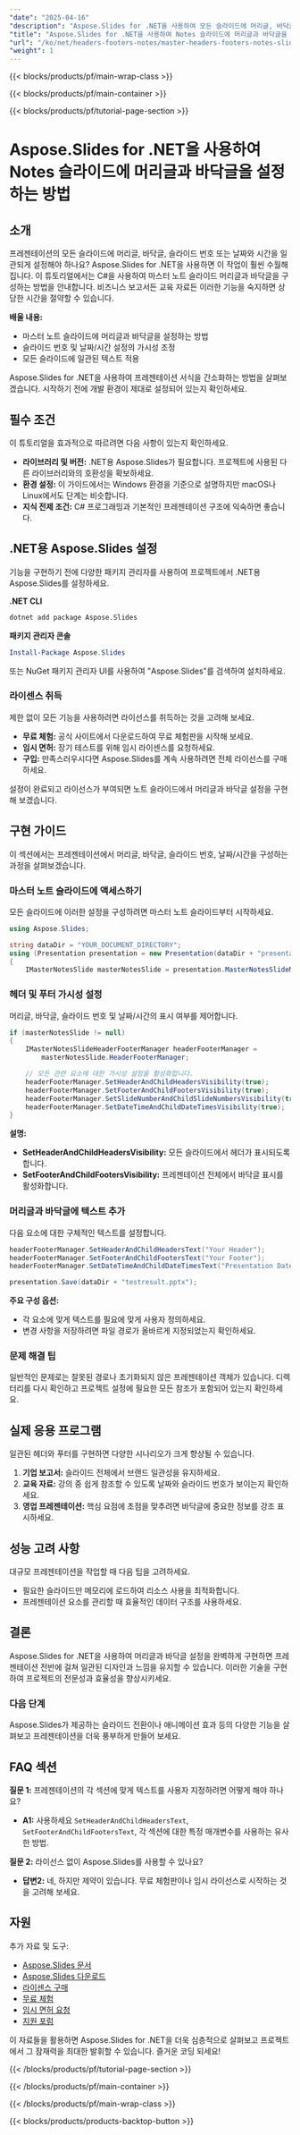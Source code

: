 ```yaml
---
"date": "2025-04-16"
"description": "Aspose.Slides for .NET을 사용하여 모든 슬라이드에 머리글, 바닥글, 슬라이드 번호, 날짜/시간을 설정하는 방법을 알아보세요. C# 코드 예제와 함께 단계별 가이드를 따라해 보세요."
"title": "Aspose.Slides for .NET을 사용하여 Notes 슬라이드에 머리글과 바닥글을 설정하는 방법"
"url": "/ko/net/headers-footers-notes/master-headers-footers-notes-slides-aspose-slides-net/"
"weight": 1
---
```


{{< blocks/products/pf/main-wrap-class >}}

{{< blocks/products/pf/main-container >}}

{{< blocks/products/pf/tutorial-page-section >}}
# Aspose.Slides for .NET을 사용하여 Notes 슬라이드에 머리글과 바닥글을 설정하는 방법
## 소개
프레젠테이션의 모든 슬라이드에 머리글, 바닥글, 슬라이드 번호 또는 날짜와 시간을 일관되게 설정해야 하나요? Aspose.Slides for .NET을 사용하면 이 작업이 훨씬 수월해집니다. 이 튜토리얼에서는 C#을 사용하여 마스터 노트 슬라이드 머리글과 바닥글을 구성하는 방법을 안내합니다. 비즈니스 보고서든 교육 자료든 이러한 기능을 숙지하면 상당한 시간을 절약할 수 있습니다.

**배울 내용:**
- 마스터 노트 슬라이드에 머리글과 바닥글을 설정하는 방법
- 슬라이드 번호 및 날짜/시간 설정의 가시성 조정
- 모든 슬라이드에 일관된 텍스트 적용

Aspose.Slides for .NET을 사용하여 프레젠테이션 서식을 간소화하는 방법을 살펴보겠습니다. 시작하기 전에 개발 환경이 제대로 설정되어 있는지 확인하세요.

## 필수 조건
이 튜토리얼을 효과적으로 따르려면 다음 사항이 있는지 확인하세요.

- **라이브러리 및 버전:** .NET용 Aspose.Slides가 필요합니다. 프로젝트에 사용된 다른 라이브러리와의 호환성을 확보하세요.
- **환경 설정:** 이 가이드에서는 Windows 환경을 기준으로 설명하지만 macOS나 Linux에서도 단계는 비슷합니다.
- **지식 전제 조건:** C# 프로그래밍과 기본적인 프레젠테이션 구조에 익숙하면 좋습니다.

## .NET용 Aspose.Slides 설정
기능을 구현하기 전에 다양한 패키지 관리자를 사용하여 프로젝트에서 .NET용 Aspose.Slides를 설정하세요.

**.NET CLI**
```bash
dotnet add package Aspose.Slides
```

**패키지 관리자 콘솔**
```powershell
Install-Package Aspose.Slides
```

또는 NuGet 패키지 관리자 UI를 사용하여 "Aspose.Slides"를 검색하여 설치하세요.

### 라이센스 취득
제한 없이 모든 기능을 사용하려면 라이선스를 취득하는 것을 고려해 보세요.
- **무료 체험:** 공식 사이트에서 다운로드하여 무료 체험판을 시작해 보세요.
- **임시 면허:** 장기 테스트를 위해 임시 라이센스를 요청하세요.
- **구입:** 만족스러우시다면 Aspose.Slides를 계속 사용하려면 전체 라이선스를 구매하세요.

설정이 완료되고 라이선스가 부여되면 노트 슬라이드에서 머리글과 바닥글 설정을 구현해 보겠습니다.

## 구현 가이드
이 섹션에서는 프레젠테이션에서 머리글, 바닥글, 슬라이드 번호, 날짜/시간을 구성하는 과정을 살펴보겠습니다.

### 마스터 노트 슬라이드에 액세스하기
모든 슬라이드에 이러한 설정을 구성하려면 마스터 노트 슬라이드부터 시작하세요.

```csharp
using Aspose.Slides;

string dataDir = "YOUR_DOCUMENT_DIRECTORY";
using (Presentation presentation = new Presentation(dataDir + "presentation.pptx"))
{
    IMasterNotesSlide masterNotesSlide = presentation.MasterNotesSlideManager.MasterNotesSlide;
```

### 헤더 및 푸터 가시성 설정
머리글, 바닥글, 슬라이드 번호 및 날짜/시간의 표시 여부를 제어합니다.

```csharp
if (masterNotesSlide != null)
{
    IMasterNotesSlideHeaderFooterManager headerFooterManager =
        masterNotesSlide.HeaderFooterManager;

    // 모든 관련 요소에 대한 가시성 설정을 활성화합니다.
    headerFooterManager.SetHeaderAndChildHeadersVisibility(true);
    headerFooterManager.SetFooterAndChildFootersVisibility(true);
    headerFooterManager.SetSlideNumberAndChildSlideNumbersVisibility(true);
    headerFooterManager.SetDateTimeAndChildDateTimesVisibility(true);
}
```

**설명:**
- **SetHeaderAndChildHeadersVisibility:** 모든 슬라이드에서 헤더가 표시되도록 합니다.
- **SetFooterAndChildFootersVisibility:** 프레젠테이션 전체에서 바닥글 표시를 활성화합니다.

### 머리글과 바닥글에 텍스트 추가
다음 요소에 대한 구체적인 텍스트를 설정합니다.

```csharp
headerFooterManager.SetHeaderAndChildHeadersText("Your Header");
headerFooterManager.SetFooterAndChildFootersText("Your Footer");
headerFooterManager.SetDateTimeAndChildDateTimesText("Presentation Date");

presentation.Save(dataDir + "testresult.pptx");
```

**주요 구성 옵션:**
- 각 요소에 맞게 텍스트를 필요에 맞게 사용자 정의하세요.
- 변경 사항을 저장하려면 파일 경로가 올바르게 지정되었는지 확인하세요.

### 문제 해결 팁
일반적인 문제로는 잘못된 경로나 초기화되지 않은 프레젠테이션 객체가 있습니다. 디렉터리를 다시 확인하고 프로젝트 설정에 필요한 모든 참조가 포함되어 있는지 확인하세요.

## 실제 응용 프로그램
일관된 헤더와 푸터를 구현하면 다양한 시나리오가 크게 향상될 수 있습니다.
1. **기업 보고서:** 슬라이드 전체에서 브랜드 일관성을 유지하세요.
2. **교육 자료:** 강의 중 쉽게 참조할 수 있도록 날짜와 슬라이드 번호가 보이는지 확인하세요.
3. **영업 프레젠테이션:** 핵심 요점에 초점을 맞추려면 바닥글에 중요한 정보를 강조 표시하세요.

## 성능 고려 사항
대규모 프레젠테이션을 작업할 때 다음 팁을 고려하세요.
- 필요한 슬라이드만 메모리에 로드하여 리소스 사용을 최적화합니다.
- 프레젠테이션 요소를 관리할 때 효율적인 데이터 구조를 사용하세요.

## 결론
Aspose.Slides for .NET을 사용하여 머리글과 바닥글 설정을 완벽하게 구현하면 프레젠테이션 전반에 걸쳐 일관된 디자인과 느낌을 유지할 수 있습니다. 이러한 기술을 구현하여 프로젝트의 전문성과 효율성을 향상시키세요.

### 다음 단계
Aspose.Slides가 제공하는 슬라이드 전환이나 애니메이션 효과 등의 다양한 기능을 살펴보고 프레젠테이션을 더욱 풍부하게 만들어 보세요.

## FAQ 섹션
**질문 1:** 프레젠테이션의 각 섹션에 맞게 텍스트를 사용자 지정하려면 어떻게 해야 하나요?
- **A1:** 사용하세요 `SetHeaderAndChildHeadersText`, `SetFooterAndChildFootersText`, 각 섹션에 대한 특정 매개변수를 사용하는 유사한 방법.

**질문 2:** 라이선스 없이 Aspose.Slides를 사용할 수 있나요?
- **답변2:** 네, 하지만 제약이 있습니다. 무료 체험판이나 임시 라이선스로 시작하는 것을 고려해 보세요.

## 자원
추가 자료 및 도구:
- [Aspose.Slides 문서](https://reference.aspose.com/slides/net/)
- [Aspose.Slides 다운로드](https://releases.aspose.com/slides/net/)
- [라이센스 구매](https://purchase.aspose.com/buy)
- [무료 체험](https://releases.aspose.com/slides/net/)
- [임시 면허 요청](https://purchase.aspose.com/temporary-license/)
- [지원 포럼](https://forum.aspose.com/c/slides/11)

이 자료들을 활용하면 Aspose.Slides for .NET을 더욱 심층적으로 살펴보고 프로젝트에서 그 잠재력을 최대한 발휘할 수 있습니다. 즐거운 코딩 되세요!

{{< /blocks/products/pf/tutorial-page-section >}}

{{< /blocks/products/pf/main-container >}}

{{< /blocks/products/pf/main-wrap-class >}}

{{< blocks/products/products-backtop-button >}}